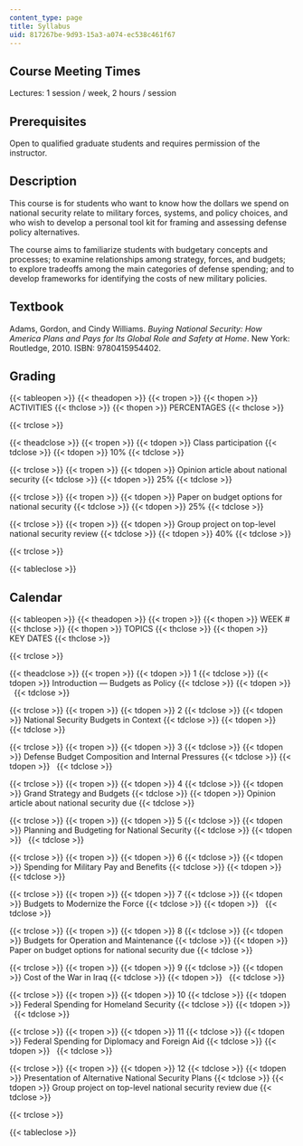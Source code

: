 ```yaml
---
content_type: page
title: Syllabus
uid: 817267be-9d93-15a3-a074-ec538c461f67
---
```


Course Meeting Times
--------------------

Lectures: 1 session / week, 2 hours / session

Prerequisites
-------------

Open to qualified graduate students and requires permission of the instructor.

Description
-----------

This course is for students who want to know how the dollars we spend on national security relate to military forces, systems, and policy choices, and who wish to develop a personal tool kit for framing and assessing defense policy alternatives.

The course aims to familiarize students with budgetary concepts and processes; to examine relationships among strategy, forces, and budgets; to explore tradeoffs among the main categories of defense spending; and to develop frameworks for identifying the costs of new military policies.

Textbook
--------

Adams, Gordon, and Cindy Williams. _Buying National Security: How America Plans and Pays for Its Global Role and Safety at Home_. New York: Routledge, 2010. ISBN: 9780415954402.

Grading
-------

{{< tableopen >}}
{{< theadopen >}}
{{< tropen >}}
{{< thopen >}}
ACTIVITIES
{{< thclose >}}
{{< thopen >}}
PERCENTAGES
{{< thclose >}}

{{< trclose >}}

{{< theadclose >}}
{{< tropen >}}
{{< tdopen >}}
Class participation
{{< tdclose >}}
{{< tdopen >}}
10%
{{< tdclose >}}

{{< trclose >}}
{{< tropen >}}
{{< tdopen >}}
Opinion article about national security
{{< tdclose >}}
{{< tdopen >}}
25%
{{< tdclose >}}

{{< trclose >}}
{{< tropen >}}
{{< tdopen >}}
Paper on budget options for national security
{{< tdclose >}}
{{< tdopen >}}
25%
{{< tdclose >}}

{{< trclose >}}
{{< tropen >}}
{{< tdopen >}}
Group project on top-level national security review
{{< tdclose >}}
{{< tdopen >}}
40%
{{< tdclose >}}

{{< trclose >}}

{{< tableclose >}}

Calendar
--------

{{< tableopen >}}
{{< theadopen >}}
{{< tropen >}}
{{< thopen >}}
WEEK #
{{< thclose >}}
{{< thopen >}}
TOPICS
{{< thclose >}}
{{< thopen >}}
KEY DATES
{{< thclose >}}

{{< trclose >}}

{{< theadclose >}}
{{< tropen >}}
{{< tdopen >}}
1
{{< tdclose >}}
{{< tdopen >}}
Introduction — Budgets as Policy
{{< tdclose >}}
{{< tdopen >}}
 
{{< tdclose >}}

{{< trclose >}}
{{< tropen >}}
{{< tdopen >}}
2
{{< tdclose >}}
{{< tdopen >}}
National Security Budgets in Context
{{< tdclose >}}
{{< tdopen >}}
 
{{< tdclose >}}

{{< trclose >}}
{{< tropen >}}
{{< tdopen >}}
3
{{< tdclose >}}
{{< tdopen >}}
Defense Budget Composition and Internal Pressures
{{< tdclose >}}
{{< tdopen >}}
 
{{< tdclose >}}

{{< trclose >}}
{{< tropen >}}
{{< tdopen >}}
4
{{< tdclose >}}
{{< tdopen >}}
Grand Strategy and Budgets
{{< tdclose >}}
{{< tdopen >}}
Opinion article about national security due
{{< tdclose >}}

{{< trclose >}}
{{< tropen >}}
{{< tdopen >}}
5
{{< tdclose >}}
{{< tdopen >}}
Planning and Budgeting for National Security
{{< tdclose >}}
{{< tdopen >}}
 
{{< tdclose >}}

{{< trclose >}}
{{< tropen >}}
{{< tdopen >}}
6
{{< tdclose >}}
{{< tdopen >}}
Spending for Military Pay and Benefits
{{< tdclose >}}
{{< tdopen >}}
 
{{< tdclose >}}

{{< trclose >}}
{{< tropen >}}
{{< tdopen >}}
7
{{< tdclose >}}
{{< tdopen >}}
Budgets to Modernize the Force
{{< tdclose >}}
{{< tdopen >}}
 
{{< tdclose >}}

{{< trclose >}}
{{< tropen >}}
{{< tdopen >}}
8
{{< tdclose >}}
{{< tdopen >}}
Budgets for Operation and Maintenance
{{< tdclose >}}
{{< tdopen >}}
Paper on budget options for national security due
{{< tdclose >}}

{{< trclose >}}
{{< tropen >}}
{{< tdopen >}}
9
{{< tdclose >}}
{{< tdopen >}}
Cost of the War in Iraq
{{< tdclose >}}
{{< tdopen >}}
 
{{< tdclose >}}

{{< trclose >}}
{{< tropen >}}
{{< tdopen >}}
10
{{< tdclose >}}
{{< tdopen >}}
Federal Spending for Homeland Security
{{< tdclose >}}
{{< tdopen >}}
 
{{< tdclose >}}

{{< trclose >}}
{{< tropen >}}
{{< tdopen >}}
11
{{< tdclose >}}
{{< tdopen >}}
Federal Spending for Diplomacy and Foreign Aid
{{< tdclose >}}
{{< tdopen >}}
 
{{< tdclose >}}

{{< trclose >}}
{{< tropen >}}
{{< tdopen >}}
12
{{< tdclose >}}
{{< tdopen >}}
Presentation of Alternative National Security Plans
{{< tdclose >}}
{{< tdopen >}}
Group project on top-level national security review due
{{< tdclose >}}

{{< trclose >}}

{{< tableclose >}}